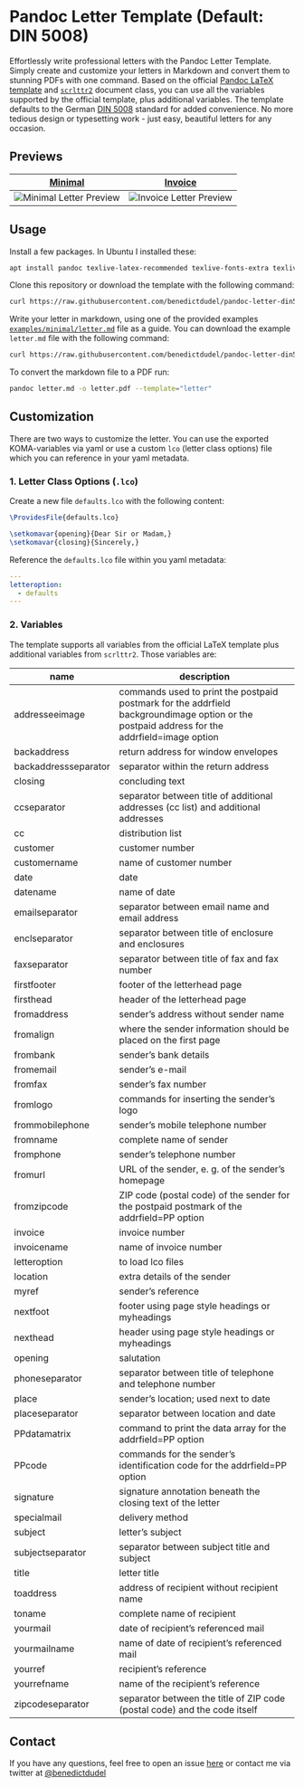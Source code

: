 # Pandoc Letter Template (Default: DIN 5008)

Effortlessly write professional letters with the Pandoc Letter Template. Simply create and customize your letters in Markdown and convert them to stunning PDFs with one command. Based on the official [Pandoc LaTeX template](https://github.com/jgm/pandoc/blob/master/data/templates/default.latex) and [`scrlttr2`](https://ftp.rrzn.uni-hannover.de/pub/mirror/tex-archive/macros/latex/contrib/koma-script/doc/scrguide-en.pdf#chapter.4) document class, you can use all the variables supported by the official template, plus additional variables. The template defaults to the German [DIN 5008](https://de.wikipedia.org/wiki/DIN_5008) standard for added convenience. No more tedious design or typesetting work - just easy, beautiful letters for any occasion.

## Previews

|[Minimal](/examples/minimal)|[Invoice](/examples/invoice)|
|:--------------------------:|:--------------------------:|
|<img src="/examples/minimal/letter.png" alt="Minimal Letter Preview"/>|<img src="/examples/invoice/letter.png" alt="Invoice Letter Preview"/>|

## Usage

Install a few packages. In Ubuntu I installed these:

```bash
apt install pandoc texlive-latex-recommended texlive-fonts-extra texlive-science texlive-music
```

Clone this repository or download the template with the following command:

```bash
curl https://raw.githubusercontent.com/benedictdudel/pandoc-letter-din5008/master/letter.latex --create-dirs -o ~/.pandoc/templates/letter.latex
```

Write your letter in markdown, using one of the provided examples [`examples/minimal/letter.md`](https://raw.githubusercontent.com/benedictdudel/pandoc-letter-din5008/master/examples/minimal/letter.md) file as a
guide. You can download the example `letter.md` file with the following command:

```bash
curl https://raw.githubusercontent.com/benedictdudel/pandoc-letter-din5008/master/examples/minimal/letter.md -o letter.md
```

To convert the markdown file to a PDF run:

```bash
pandoc letter.md -o letter.pdf --template="letter"
```

## Customization

There are two ways to customize the letter. You can use the exported KOMA-variables via yaml or use a custom `lco` (letter class options) file which you can reference in your yaml metadata.

### 1. Letter Class Options (`.lco`)

Create a new file `defaults.lco` with the following content:
```latex
\ProvidesFile{defaults.lco}

\setkomavar{opening}{Dear Sir or Madam,}
\setkomavar{closing}{Sincerely,}
```

Reference the `defaults.lco` file within you yaml metadata:
```yaml
---
letteroption:
  - defaults
---
```

### 2. Variables

The template supports all variables from the official LaTeX template plus additional variables from `scrlttr2`. Those variables are:

|name                |description                                            |
|--------------------|-------------------------------------------------------|
|addresseeimage|commands used to print the postpaid postmark for the addrfield backgroundimage option or the postpaid address for the addrfield=image option|
|backaddress|return address for window envelopes|
|backaddressseparator|separator within the return address|
|closing|concluding text|
|ccseparator|separator between title of additional addresses (cc list) and additional addresses|
|cc|distribution list|
|customer|customer number|
|customername|name of customer number|
|date|date|
|datename|name of date|
|emailseparator|separator between email name and email address|
|enclseparator|separator between title of enclosure and enclosures|
|faxseparator|separator between title of fax and fax number|
|firstfooter|footer of the letterhead page|
|firsthead|header of the letterhead page|
|fromaddress|sender’s address without sender name|
|fromalign|where the sender information should be placed on the first page|
|frombank|sender’s bank details|
|fromemail|sender’s e-mail|
|fromfax|sender’s fax number|
|fromlogo|commands for inserting the sender’s logo|
|frommobilephone|sender’s mobile telephone number|
|fromname|complete name of sender|
|fromphone|sender’s telephone number|
|fromurl|URL of the sender, e. g. of the sender’s homepage|
|fromzipcode|ZIP code (postal code) of the sender for the postpaid postmark of the addrfield=PP option|
|invoice|invoice number|
|invoicename|name of invoice number|
|letteroption|to load lco files|
|location|extra details of the sender|
|myref|sender’s reference|
|nextfoot|footer using page style headings or myheadings|
|nexthead|header using page style headings or myheadings|
|opening|salutation|
|phoneseparator|separator between title of telephone and telephone number|
|place|sender’s location; used next to date|
|placeseparator|separator between location and date|
|PPdatamatrix|command to print the data array for the addrfield=PP option|
|PPcode|commands for the sender’s identification code for the addrfield=PP option|
|signature|signature annotation beneath the closing text of the letter|
|specialmail|delivery method|
|subject|letter’s subject|
|subjectseparator|separator between subject title and subject|
|title|letter title|
|toaddress|address of recipient without recipient name|
|toname|complete name of recipient|
|yourmail|date of recipient’s referenced mail|
|yourmailname|name of date of recipient’s referenced mail|
|yourref|recipient’s reference|
|yourrefname|name of the recipient’s reference|
|zipcodeseparator|separator between the title of ZIP code (postal code) and the code itself|

## Contact

If you have any questions, feel free to open an issue [here](https://github.com/benedictdudel/pandoc-letter-din5008/issues) or contact me via twitter at [@benedictdudel](https://twitter.com/benedictdudel) 
